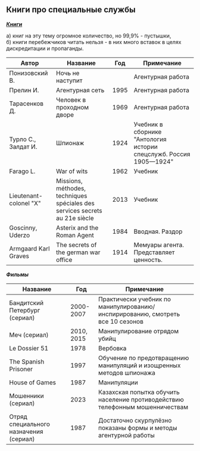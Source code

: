 ## Книги про специальные службы

[***Книги***](https://github.com/deedy5/SPN/tree/main/books)

а) книг на эту тему огромное количество, но 99,9% - пустышки, </br>
б) книги перебежчиков читать нельзя - в них много вставок в целях дискредитации и пропаганды.

| Автор                  | Название                                                                    | Год  | Примечание                                                         | 
| -----------------------|-----------------------------------------------------------------------------|------|--------------------------------------------------------------------|
| Понизовский В.         | Ночь не наступит                                                            |      | Агентурная работа                                                  |
| Прелин И.              | Агентурная сеть                                                             | 1995 | Агентурная работа                                                  |
| Тарасенков Д.          | Человек в проходном дворе                                                   | 1969 | Агентурная работа                                                  |
| Турло С., Залдат И.     | Шпионаж                                                                     | 1924 | Учебник в сборнике "Антология истории спецслужб. Россия 1905—1924" |
| Farago L.              | War of wits                                                                 | 1962 | Учебник                                                            |
| Lieutenant-colonel "X" | Missions, méthodes, techniques spéciales des services secrets au 21e siècle | 2013 | Учебник                                                            |
| Goscinny, Uderzo | Asterix and the Roman Agent | 1984 | Вводная. Раздор |
| Armgaard Karl Graves | The secrets of the german war office | 1914 | Мемуары агента. Представляет ценность. |

***Фильмы***

| Название                                                                    | Год      | Примечание                                                                     |
|-----------------------------------------------------------------------------|----------|--------------------------------------------------------------------------------|
|Бандитский Петербург (сериал)                                                |2000-2007 | Практически учебник по манипулированию/инспирированию, смотреть все 10 сезонов |
|Меч (сериал)                                                                 |2010, 2015| Манипулирование отрядом убийц                                                  |
|Le Dossier 51                                                                |1978      | Вербовка                                                                       |
|The Spanish Prisoner                                                         |1997      | Обучение по предотвращению манипуляций и изощренных методов шпионажа           |
|House of Games                                                               |1987      | Манипуляции                                                                    |
|Мошенники (сериал)                                                           |2023      | Казахская попытка обучить население противодействию телефонным мошенничествам  |
|Отряд специального назначения (сериал)                                       |1987      | Достаточно скурпулёзно показаны формы и методы агентурной работы               |
